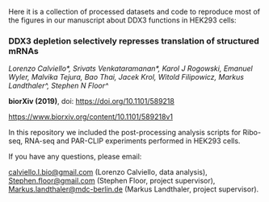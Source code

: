 
Here it is a collection of processed datasets and code to reproduce most of the figures in our manuscript about DDX3 functions in HEK293 cells:

### DDX3 depletion selectively represses translation of structured mRNAs ###

*Lorenzo Calviello\*, Srivats Venkataramanan\*, Karol J Rogowski, Emanuel Wyler, Malvika Tejura, Bao Thai, Jacek Krol, Witold Filipowicz, Markus Landthaler^, Stephen N Floor^*

**biorXiv (2019)**, doi: https://doi.org/10.1101/589218

https://www.biorxiv.org/content/10.1101/589218v1


In this repository we included the post-processing analysis scripts for Ribo-seq, RNA-seq and PAR-CLIP experiments performed in HEK293 cells.

If you have any questions, please email:

calviello.l.bio@gmail.com (Lorenzo Calviello, data analysis),
Stephen.floor@gmail.com (Stephen Floor, project supervisor),
Markus.landthaler@mdc-berlin.de (Markus Landthaler, project supervisor).
